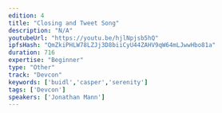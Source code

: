 ```yaml
---
edition: 4
title: "Closing and Tweet Song"
description: "N/A"
youtubeUrl: "https://youtu.be/hjlNpjsb5hQ"
ipfsHash: "QmZkiPHLW78LZJj3D8biiCyU44ZAHV9qW64mLJwwHbo81a"
duration: 716
expertise: "Beginner"
type: "Other"
track: "Devcon"
keywords: ['buidl','casper','serenity']
tags: ['Devcon']
speakers: ['Jonathan Mann']
---
```

